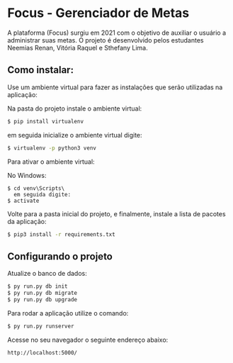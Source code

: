 # Focus - Gerenciador de Metas

A plataforma (Focus) surgiu em 2021 com o objetivo de auxiliar o usuário a administrar suas metas. O projeto é desenvolvido pelos estudantes Neemias Renan, Vitória Raquel e Sthefany Lima.

## Como instalar:

Use um ambiente virtual para fazer as instalações que serão utilizadas na aplicação:

Na pasta do projeto instale o ambiente virtual:

```sh
$ pip install virtualenv
```
em seguida inicialize o ambiente virtual digite:
```sh
$ virtualenv -p python3 venv
```

Para ativar o ambiente virtual:

No Windows:
```
$ cd venv\Scripts\  
  em seguida digite: 
$ activate
```

Volte para a pasta inicial do projeto, e finalmente, instale a lista de pacotes da aplicação:

```sh
$ pip3 install -r requirements.txt
```
## Configurando o projeto

Atualize o banco de dados:

```sh
$ py run.py db init
$ py run.py db migrate
$ py run.py db upgrade
```

Para rodar a aplicação utilize o comando:

```sh
$ py run.py runserver
```

Acesse no seu navegador o seguinte endereço abaixo:

```sh
http://localhost:5000/
```
